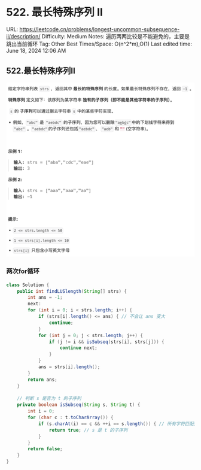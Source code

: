 # 522. 最长特殊序列 II

URL: https://leetcode.cn/problems/longest-uncommon-subsequence-ii/description/
Difficulty: Medium
Notes: 遍历两两比较是不能避免的，主要是跳出当前循环
Tag: Other
Best Times/Space: O(n^2*m),O(1)
Last edited time: June 18, 2024 12:06 AM

## 522.最长特殊序列II

![Untitled](image/522%20%E6%9C%80%E9%95%BF%E7%89%B9%E6%AE%8A%E5%BA%8F%E5%88%97%20II/Untitled.png)

### 两次for循环

```java
class Solution {
    public int findLUSlength(String[] strs) {
        int ans = -1;
        next:
        for (int i = 0; i < strs.length; i++) {
            if (strs[i].length() <= ans) { // 不会让 ans 变大
                continue;
            }
            for (int j = 0; j < strs.length; j++) {
                if (j != i && isSubseq(strs[i], strs[j])) {
                    continue next;
                }
            }
            ans = strs[i].length();
        }
        return ans;
    }

    // 判断 s 是否为 t 的子序列
    private boolean isSubseq(String s, String t) {
        int i = 0;
        for (char c : t.toCharArray()) {
            if (s.charAt(i) == c && ++i == s.length()) { // 所有字符匹配完毕
                return true; // s 是 t 的子序列
            }
        }
        return false;
    }
}
```